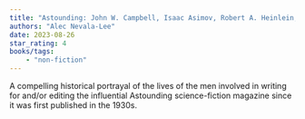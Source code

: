 ```yaml
---
title: "Astounding: John W. Campbell, Isaac Asimov, Robert A. Heinlein, L. Ron Hubbard, and the Golden Age of Science Fiction"
authors: "Alec Nevala-Lee"
date: 2023-08-26
star_rating: 4
books/tags:
    - "non-fiction"
---
```


A compelling historical portrayal of the lives of the men involved in writing for and/or editing the influential Astounding science-fiction magazine since it was first published in the 1930s.

<!--more-->